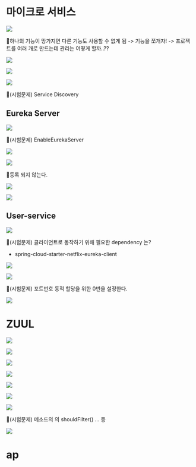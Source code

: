 # 마이크로 서비스
![](../image/Pasted%20image%2020240514113530.png)

📌하나의 기능이 망가지면 다른 기능도 사용할 수 없게 됨 -> 기능을 쪼개자! -> 프로젝트를 여러 개로 만드는데 관리는 어떻게 할까..??

![](../image/Pasted%20image%2020240514113953.png)

![](../image/Pasted%20image%2020240514114158.png)

![](../image/Pasted%20image%2020240514114506.png)

📌(시험문제) Service Discovery


## Eureka Server
![](../image/Pasted%20image%2020240514114908.png)

📌(시험문제) EnableEurekaServer

![](../image/Pasted%20image%2020240514121958.png)

![](../image/Pasted%20image%2020240514123028.png)

📌등록 되지 않는다.

![](../image/Pasted%20image%2020240514123624.png)

![](../image/Pasted%20image%2020240514123635.png)



## User-service
![](../image/Pasted%20image%2020240514123659.png)

📌(시험문제) 클라이언트로 동작하기 위해 필요한 dependency 는?
- spring-cloud-starter-netflix-eureka-client

![](../image/Pasted%20image%2020240514141608.png)

![](../image/Pasted%20image%2020240514142004.png)

📌(시험문제) 포트번호 동적 할당을 위한 0번을 설정한다.

![](../image/Pasted%20image%2020240514142017.png)


# ZUUL
![](../image/Pasted%20image%2020240514141819.png)

![](../image/Pasted%20image%2020240514151917.png)

![](../image/Pasted%20image%2020240514152044.png)

![](../image/Pasted%20image%2020240514152053.png)

![](../image/Pasted%20image%2020240514152101.png)

![](../image/Pasted%20image%2020240514152110.png)

![](../image/Pasted%20image%2020240514152120.png)

📌(시험문제) 메소드의 의 shouldFilter() ... 등

![](../image/Pasted%20image%2020240514152126.png)


# ap